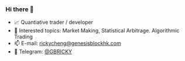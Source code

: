 ### Hi there 👋

- :chart_with_upwards_trend: Quantiative trader / developer
- :pushpin: Interested topics: Market Making, Statistical Arbitrage. Algorithmic Trading
- 📫 E-mail: rickycheng@genesisblockhk.com
- 💬 Telegram: [@GBRICKY](https://t.me/GBRICKY)
